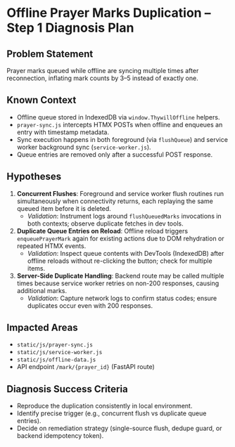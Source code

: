 # Offline Prayer Marks Duplication – Step 1 Diagnosis Plan

## Problem Statement
Prayer marks queued while offline are syncing multiple times after reconnection, inflating mark counts by 3–5 instead of exactly one.

## Known Context
- Offline queue stored in IndexedDB via `window.ThywillOffline` helpers.
- `prayer-sync.js` intercepts HTMX POSTs when offline and enqueues an entry with timestamp metadata.
- Sync execution happens in both foreground (via `flushQueue`) and service worker background sync (`service-worker.js`).
- Queue entries are removed only after a successful POST response.

## Hypotheses
1. **Concurrent Flushes**: Foreground and service worker flush routines run simultaneously when connectivity returns, each replaying the same queued item before it is deleted.
   - *Validation*: Instrument logs around `flushQueuedMarks` invocations in both contexts; observe duplicate fetches in dev tools.
2. **Duplicate Queue Entries on Reload**: Offline reload triggers `enqueuePrayerMark` again for existing actions due to DOM rehydration or repeated HTMX events.
   - *Validation*: Inspect queue contents with DevTools (IndexedDB) after offline reloads without re-clicking the button; check for multiple items.
3. **Server-Side Duplicate Handling**: Backend route may be called multiple times because service worker retries on non-200 responses, causing additional marks.
   - *Validation*: Capture network logs to confirm status codes; ensure duplicates occur even with 200 responses.

## Impacted Areas
- `static/js/prayer-sync.js`
- `static/js/service-worker.js`
- `static/js/offline-data.js`
- API endpoint `/mark/{prayer_id}` (FastAPI route)

## Diagnosis Success Criteria
- Reproduce the duplication consistently in local environment.
- Identify precise trigger (e.g., concurrent flush vs duplicate queue entries).
- Decide on remediation strategy (single-source flush, dedupe guard, or backend idempotency token).
